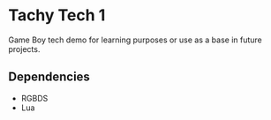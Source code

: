 # Tachy Tech 1

Game Boy tech demo for learning purposes or use as a base in future projects.

## Dependencies

- RGBDS
- Lua
